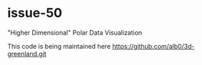 issue-50
========

  "Higher Dimensional" Polar Data Visualization

This code is being maintained here https://github.com/alb0/3d-greenland.git 

